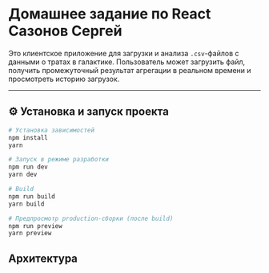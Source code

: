 # Домашнее задание по React Сазонов Сергей

Это клиентское приложение для загрузки и анализа `.csv`-файлов с данными о тратах в галактике. Пользователь может загрузить файл, получить промежуточный результат агрегации в реальном времени и просмотреть историю загрузок.

---

## ⚙️ Установка и запуск проекта

```bash
# Установка зависимостей
npm install
yarn

# Запуск в режиме разработки
npm run dev
yarn dev

# Build
npm run build
yarn build

# Предпросмотр production-сборки (после build)
npm run preview
yarn preview
```

## Архитектура

